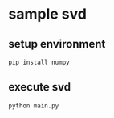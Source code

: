 # sample svd

## setup environment

```shell
pip install numpy
```

## execute svd

```shell
python main.py
```
